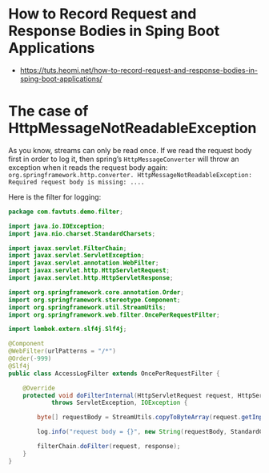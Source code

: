 # How to Record Request and Response Bodies in Sping Boot Applications
* https://tuts.heomi.net/how-to-record-request-and-response-bodies-in-sping-boot-applications/

# The case of HttpMessageNotReadableException

As you know, streams can only be read once. If we read the request body first in order to log it, then spring’s `HttpMessageConverter` will throw an exception when it reads the request body again: `org.springframework.http.converter. HttpMessageNotReadableException: Required request body is missing: ....`

Here is the filter for logging:
```java
package com.favtuts.demo.filter;

import java.io.IOException;
import java.nio.charset.StandardCharsets;

import javax.servlet.FilterChain;
import javax.servlet.ServletException;
import javax.servlet.annotation.WebFilter;
import javax.servlet.http.HttpServletRequest;
import javax.servlet.http.HttpServletResponse;

import org.springframework.core.annotation.Order;
import org.springframework.stereotype.Component;
import org.springframework.util.StreamUtils;
import org.springframework.web.filter.OncePerRequestFilter;

import lombok.extern.slf4j.Slf4j;

@Component
@WebFilter(urlPatterns = "/*")
@Order(-999)
@Slf4j
public class AccessLogFilter extends OncePerRequestFilter {

    @Override
    protected void doFilterInternal(HttpServletRequest request, HttpServletResponse response, FilterChain filterChain)
            throws ServletException, IOException {

        byte[] requestBody = StreamUtils.copyToByteArray(request.getInputStream());

        log.info("request body = {}", new String(requestBody, StandardCharsets.UTF_8));

        filterChain.doFilter(request, response);
    }
}
```